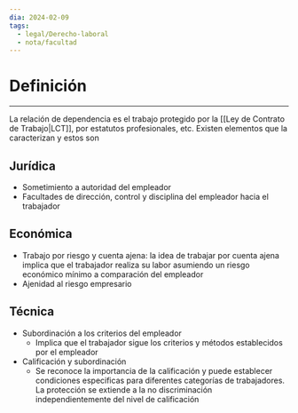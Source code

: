 ```yaml
---
dia: 2024-02-09
tags:
  - legal/Derecho-laboral
  - nota/facultad
---
```

# Definición
---
La relación de dependencia es el trabajo protegido por la [[Ley de Contrato de Trabajo|LCT]], por estatutos profesionales, etc. Existen elementos que la caracterizan y estos son

## Jurídica
* Sometimiento a autoridad del empleador
* Facultades de dirección, control y disciplina del empleador hacia el trabajador

## Económica
* Trabajo por riesgo y cuenta ajena: la idea de trabajar por cuenta ajena implica que el trabajador realiza su labor asumiendo un riesgo económico mínimo a comparación del empleador
* Ajenidad al riesgo empresario

## Técnica
* Subordinación a los criterios del empleador
	* Implica que el trabajador sigue los criterios y métodos establecidos por el empleador
* Calificación y subordinación
	* Se reconoce la importancia de la calificación y puede establecer condiciones especificas para diferentes categorías de trabajadores. La protección se extiende a la no discriminación independientemente del nivel de calificación